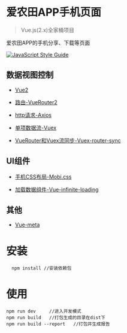 # 爱农田APP手机页面

> Vue.js(2.x)全家桶项目

爱农田APP的手机分享、下载等页面

[![JavaScript Style Guide](https://cdn.rawgit.com/feross/standard/master/badge.svg)](https://github.com/feross/standard)

## 数据视图控制

-	[Vue2](http://cn.vuejs.org/guide/)

-	[路由-VueRouter2](http://router.vuejs.org/zh-cn/index.html)

-	[http请求-Axios](https://github.com/mzabriskie/axios)

-	[单项数据流-Vuex](http://vuex.vuejs.org/zh-cn/index.html)

-	[VueRouter和Vuex流同步-Vuex-router-sync](https://github.com/vuejs/vuex-router-sync)

## UI组件

-	[手机CSS布局-Mobi.css](http://v1.getmobicss.com/zh-cn/docs/)

-	[加载数据组件-Vue-infinite-loading](https://peachscript.github.io/vue-infinite-loading/#!/slots)

## 其他

-	[Vue-meta](https://github.com/declandewet/vue-meta)

# 安装
```
  npm install //安装依赖包
```

# 使用
```
npm run dev     //进入开发模式
npm run build   //打包生成的目录在dist下
npm run build --report   //打包并生成报告
```